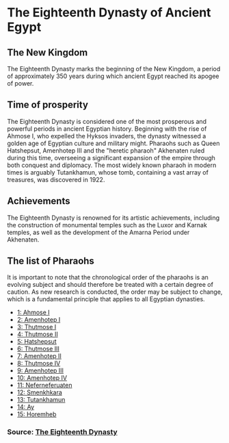 # The Eighteenth Dynasty of Ancient Egypt

## The New Kingdom

The Eighteenth Dynasty marks the beginning of the New Kingdom, a period of approximately 350 years during which ancient Egypt reached its apogee of power.

## Time of prosperity

The Eighteenth Dynasty is considered one of the most prosperous and powerful periods in ancient Egyptian history. Beginning with the rise of Ahmose I, who expelled the Hyksos invaders, the dynasty witnessed a golden age of Egyptian culture and military might. Pharaohs such as Queen Hatshepsut, Amenhotep III and the "heretic pharaoh" Akhenaten ruled during this time, overseeing a significant expansion of the empire through both conquest and diplomacy. The most widely known pharaoh in modern times is arguably Tutankhamun, whose tomb, containing a vast array of treasures, was discovered in 1922. 

## Achievements

The Eighteenth Dynasty is renowned for its artistic achievements, including the construction of monumental temples such as the Luxor and Karnak temples, as well as the development of the Amarna Period under Akhenaten.

## The list of Pharaohs

It is important to note that the chronological order of the pharaohs is an evolving subject and should therefore be treated with a certain degree of caution. As new research is conducted, the order may be subject to change, which is a fundamental principle that applies to all Egyptian dynasties.

- [1: Ahmose I](https://bartekrozenberg.github.io/BartekRozenberg.io-main/www/zadanie1/pharaohs/pharaohs/Ahmose_I)
- [2: Amenhotep I](https://bartekrozenberg.github.io/BartekRozenberg.io-main/www/zadanie1/pharaohs/pharaohs/Amenhotep_I)
- [3: Thutmose I](https://bartekrozenberg.github.io/BartekRozenberg.io-main/www/zadanie1/pharaohs/pharaohs/Thutmose_I)
- [4: Thutmose II](https://bartekrozenberg.github.io/BartekRozenberg.io-main/www/zadanie1/pharaohs/pharaohs/Thutmose_II)
- [5: Hatshepsut](https://bartekrozenberg.github.io/BartekRozenberg.io-main/www/zadanie1/pharaohs/pharaohs/Hatshepsut)
- [6: Thutmose III](https://bartekrozenberg.github.io/BartekRozenberg.io-main/www/zadanie1/pharaohs/pharaohs/Thutmose_III)
- [7: Amenhotep II](https://bartekrozenberg.github.io/BartekRozenberg.io-main/www/zadanie1/pharaohs/pharaohs/Amenhotep_II)
- [8: Thutmose IV](https://bartekrozenberg.github.io/BartekRozenberg.io-main/www/zadanie1/pharaohs/pharaohs/Thutmose_IV)
- [9: Amenhotep III](https://bartekrozenberg.github.io/BartekRozenberg.io-main/www/zadanie1/pharaohs/pharaohs/Amenhotep_III)
- [10: Amenhotep IV](https://bartekrozenberg.github.io/BartekRozenberg.io-main/www/zadanie1/pharaohs/pharaohs/Amenhotep_IV)
- [11: Neferneferuaten](https://bartekrozenberg.github.io/BartekRozenberg.io-main/www/zadanie1/pharaohs/pharaohs/Neferneferuaten)
- [12: Smenkhkara](https://bartekrozenberg.github.io/BartekRozenberg.io-main/www/zadanie1/pharaohs/pharaohs/Smenkhkara)
- [13: Tutankhamun](https://bartekrozenberg.github.io/BartekRozenberg.io-main/www/zadanie1/pharaohs/pharaohs/Tutankhamun)
- [14: Ay](https://bartekrozenberg.github.io/BartekRozenberg.io-main/www/zadanie1/pharaohs/pharaohs/Ay)
- [15: Horemheb](https://bartekrozenberg.github.io/BartekRozenberg.io-main/www/zadanie1/pharaohs/pharaohs/Horemheb)

 ### Source: [The Eighteenth Dynasty]({url})
